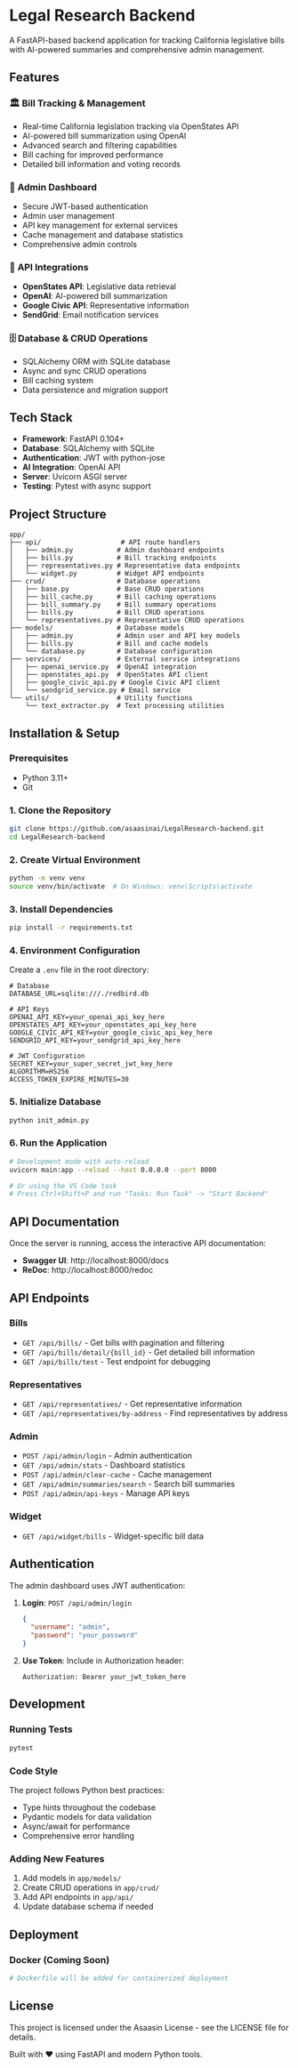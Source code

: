 # Legal Research Backend

A FastAPI-based backend application for tracking California legislative bills with AI-powered summaries and comprehensive admin management.

## Features

### 🏛️ **Bill Tracking & Management**
- Real-time California legislation tracking via OpenStates API
- AI-powered bill summarization using OpenAI
- Advanced search and filtering capabilities
- Bill caching for improved performance
- Detailed bill information and voting records

### 🔐 **Admin Dashboard**
- Secure JWT-based authentication
- Admin user management
- API key management for external services
- Cache management and database statistics
- Comprehensive admin controls

### 🔌 **API Integrations**
- **OpenStates API**: Legislative data retrieval
- **OpenAI**: AI-powered bill summarization
- **Google Civic API**: Representative information
- **SendGrid**: Email notification services

### 🗄️ **Database & CRUD Operations**
- SQLAlchemy ORM with SQLite database
- Async and sync CRUD operations
- Bill caching system
- Data persistence and migration support

## Tech Stack

- **Framework**: FastAPI 0.104+
- **Database**: SQLAlchemy with SQLite
- **Authentication**: JWT with python-jose
- **AI Integration**: OpenAI API
- **Server**: Uvicorn ASGI server
- **Testing**: Pytest with async support

## Project Structure

```
app/
├── api/                    # API route handlers
│   ├── admin.py           # Admin dashboard endpoints
│   ├── bills.py           # Bill tracking endpoints
│   ├── representatives.py # Representative data endpoints
│   └── widget.py          # Widget API endpoints
├── crud/                  # Database operations
│   ├── base.py            # Base CRUD operations
│   ├── bill_cache.py      # Bill caching operations
│   ├── bill_summary.py    # Bill summary operations
│   ├── bills.py           # Bill CRUD operations
│   └── representatives.py # Representative CRUD operations
├── models/                # Database models
│   ├── admin.py           # Admin user and API key models
│   ├── bills.py           # Bill and cache models
│   └── database.py        # Database configuration
├── services/              # External service integrations
│   ├── openai_service.py  # OpenAI integration
│   ├── openstates_api.py  # OpenStates API client
│   ├── google_civic_api.py # Google Civic API client
│   └── sendgrid_service.py # Email service
└── utils/                 # Utility functions
    └── text_extractor.py  # Text processing utilities
```

## Installation & Setup

### Prerequisites
- Python 3.11+
- Git

### 1. Clone the Repository
```bash
git clone https://github.com/asaasinai/LegalResearch-backend.git
cd LegalResearch-backend
```

### 2. Create Virtual Environment
```bash
python -m venv venv
source venv/bin/activate  # On Windows: venv\Scripts\activate
```

### 3. Install Dependencies
```bash
pip install -r requirements.txt
```

### 4. Environment Configuration
Create a `.env` file in the root directory:
```env
# Database
DATABASE_URL=sqlite:///./redbird.db

# API Keys
OPENAI_API_KEY=your_openai_api_key_here
OPENSTATES_API_KEY=your_openstates_api_key_here
GOOGLE_CIVIC_API_KEY=your_google_civic_api_key_here
SENDGRID_API_KEY=your_sendgrid_api_key_here

# JWT Configuration
SECRET_KEY=your_super_secret_jwt_key_here
ALGORITHM=HS256
ACCESS_TOKEN_EXPIRE_MINUTES=30
```

### 5. Initialize Database
```bash
python init_admin.py
```

### 6. Run the Application
```bash
# Development mode with auto-reload
uvicorn main:app --reload --host 0.0.0.0 --port 8000

# Or using the VS Code task
# Press Ctrl+Shift+P and run "Tasks: Run Task" -> "Start Backend"
```

## API Documentation

Once the server is running, access the interactive API documentation:
- **Swagger UI**: http://localhost:8000/docs
- **ReDoc**: http://localhost:8000/redoc

## API Endpoints

### Bills
- `GET /api/bills/` - Get bills with pagination and filtering
- `GET /api/bills/detail/{bill_id}` - Get detailed bill information
- `GET /api/bills/test` - Test endpoint for debugging

### Representatives
- `GET /api/representatives/` - Get representative information
- `GET /api/representatives/by-address` - Find representatives by address

### Admin
- `POST /api/admin/login` - Admin authentication
- `GET /api/admin/stats` - Dashboard statistics
- `POST /api/admin/clear-cache` - Cache management
- `GET /api/admin/summaries/search` - Search bill summaries
- `POST /api/admin/api-keys` - Manage API keys

### Widget
- `GET /api/widget/bills` - Widget-specific bill data

## Authentication

The admin dashboard uses JWT authentication:

1. **Login**: `POST /api/admin/login`
   ```json
   {
     "username": "admin",
     "password": "your_password"
   }
   ```

2. **Use Token**: Include in Authorization header:
   ```
   Authorization: Bearer your_jwt_token_here
   ```

## Development

### Running Tests
```bash
pytest
```

### Code Style
The project follows Python best practices:
- Type hints throughout the codebase
- Pydantic models for data validation
- Async/await for performance
- Comprehensive error handling

### Adding New Features
1. Add models in `app/models/`
2. Create CRUD operations in `app/crud/`
3. Add API endpoints in `app/api/`
4. Update database schema if needed

## Deployment

### Docker (Coming Soon)
```dockerfile
# Dockerfile will be added for containerized deployment
```

## License

This project is licensed under the Asaasin License - see the LICENSE file for details.


Built with ❤️ using FastAPI and modern Python tools.

